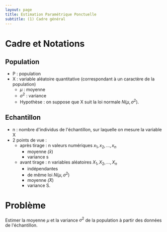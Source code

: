 ```yaml
---
layout: page
title: Estimation Paramétrique Ponctuelle
subtitle: (1) Cadre général
---
```


# Cadre et Notations

## Population

* P : population
* X : variable aléatoire quantitative (correspondant à un caractère de la population)
    * $\mu$ : moyenne 
    * $\sigma^2$ : variance
    * Hypothèse : on suppose que X suit la loi normale $N(\mu, \sigma^2)$. 

## Echantillon

* n : nombre d'individus de l'échantillon, sur laquelle on mesure la variable X
* 2 points de vue : 
    * après tirage : n valeurs numériques $x_1, x_2, ..., x_n$
        * moyenne $\bar(x)$
        * variance s   
    * avant tirage : n variables aléatoires $X_1, X_2, ..., X_n$
        * indépendantes
        * de même loi $N(\mu, \sigma^2)$ 
        * moyenne $\bar(X)$
        * variance S.

# Problème

Estimer la moyenne $\mu$ et la variance $\sigma^2$ de la population à partir des données de l'échantillon.



